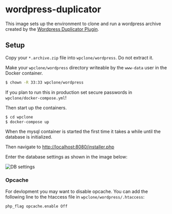 # wordpress-duplicator

This image sets up the environment to clone and run a wordpress archive created by the [Wordpress Duplicator Plugin](https://de.wordpress.org/plugins/duplicator).

## Setup

Copy your `*.archive.zip` file into `wpclone/wordpress`. Do not extract it.

Make your `wpclone/wordpress` directory writeable by the `www-data` user in the Docker container.

```bash
$ chown -R 33:33 wpclone/wordpress
```

If you plan to run this in production set secure passwords in `wpclone/docker-compose.yml`!

Then start up the containers.

```bash
$ cd wpclone
$ docker-compose up
```

When the mysql container is started the first time it takes a while until the database is initialized.

Then navigate to [http://localhost:8080/installer.php](http://localhost:8080/installer.php)

Enter the database settings as shown in the image below:

![DB settings](https://github.com/drlogout/wordpress-duplicator/raw/master/images/installer-db-settings.png "DB settings")

### Opcache

For devlopment you may want to disable opcache. You can add the following line to the htaccess file in `wpclone/wordpress/.htaccess`:

`php_flag opcache.enable Off`
